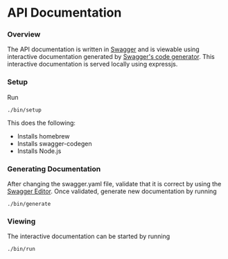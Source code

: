 # API Documentation

### Overview

The API documentation is written in [Swagger](http://swagger.io/) and is viewable using interactive documentation generated by [Swagger's code generator](https://github.com/swagger-api/swagger-codegen). This interactive documentation is served locally using expressjs.

### Setup

Run 

```
./bin/setup
```

This does the following:
- Installs homebrew
- Installs swagger-codegen
- Installs Node.js

### Generating Documentation

After changing the swagger.yaml file, validate that it is correct by using the [Swagger Editor](editor.swagger.io/#/). Once validated, generate new documentation by running 

```
./bin/generate
```

### Viewing

The interactive documentation can be started by running 

```
./bin/run
```